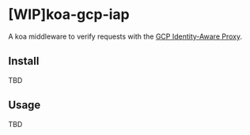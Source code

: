 # [WIP]koa-gcp-iap

A koa middleware to verify requests with the [GCP Identity-Aware Proxy](https://cloud.google.com/iap).

## Install

TBD

## Usage

TBD
